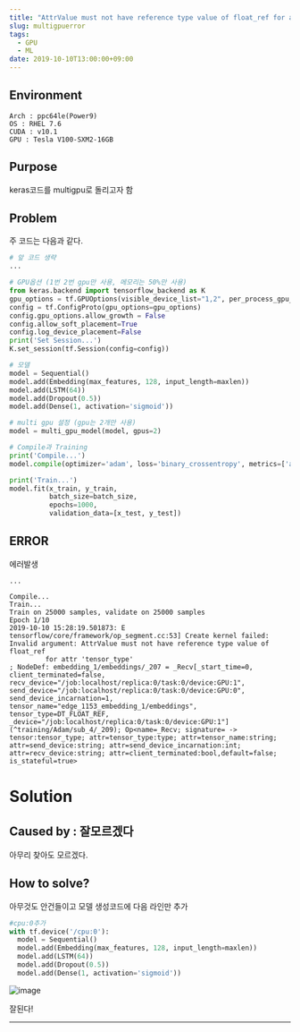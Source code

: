 ```yaml
---
title: "AttrValue must not have reference type value of float_ref for attr 'tensor_type'"
slug: multigpuerror
tags:
  - GPU
  - ML
date: 2019-10-10T13:00:00+09:00
---
```



## Environment
`Arch : ppc64le(Power9)`   
`OS : RHEL 7.6`   
`CUDA : v10.1`   
`GPU : Tesla V100-SXM2-16GB`

## Purpose
keras코드를 multigpu로 돌리고자 함

## Problem

주 코드는 다음과 같다.  
~~~python
# 앞 코드 생략
...

# GPU옵션 (1번 2번 gpu만 사용, 메모리는 50%만 사용)
from keras.backend import tensorflow_backend as K
gpu_options = tf.GPUOptions(visible_device_list="1,2", per_process_gpu_memory_fraction=0.5)
config = tf.ConfigProto(gpu_options=gpu_options)
config.gpu_options.allow_growth = False
config.allow_soft_placement=True
config.log_device_placement=False
print('Set Session...')
K.set_session(tf.Session(config=config))

# 모델
model = Sequential()
model.add(Embedding(max_features, 128, input_length=maxlen))
model.add(LSTM(64))
model.add(Dropout(0.5))
model.add(Dense(1, activation='sigmoid'))

# multi gpu 설정 (gpu는 2개만 사용)
model = multi_gpu_model(model, gpus=2)

# Compile과 Training
print('Compile...')
model.compile(optimizer='adam', loss='binary_crossentropy', metrics=['accuracy'])

print('Train...')
model.fit(x_train, y_train,
          batch_size=batch_size,
          epochs=1000,
          validation_data=[x_test, y_test])

~~~  


## ERROR

에러발생
~~~
...

Compile...
Train...
Train on 25000 samples, validate on 25000 samples
Epoch 1/10
2019-10-10 15:28:19.501873: E tensorflow/core/framework/op_segment.cc:53] Create kernel failed: Invalid argument: AttrValue must not have reference type value of float_ref
         for attr 'tensor_type'
; NodeDef: embedding_1/embeddings/_207 = _Recv[_start_time=0, client_terminated=false, recv_device="/job:localhost/replica:0/task:0/device:GPU:1", send_device="/job:localhost/replica:0/task:0/device:GPU:0", send_device_incarnation=1, tensor_name="edge_1153_embedding_1/embeddings", tensor_type=DT_FLOAT_REF, _device="/job:localhost/replica:0/task:0/device:GPU:1"](^training/Adam/sub_4/_209); Op<name=_Recv; signature= -> tensor:tensor_type; attr=tensor_type:type; attr=tensor_name:string; attr=send_device:string; attr=send_device_incarnation:int; attr=recv_device:string; attr=client_terminated:bool,default=false; is_stateful=true>
~~~

# Solution

## Caused by : 잘모르겠다
아무리 찾아도 모르겠다.  

## How to solve?
아무것도 안건들이고 모델 생성코드에 다음 라인만 추가  

~~~python
#cpu:0추가
with tf.device('/cpu:0'):
  model = Sequential()
  model.add(Embedding(max_features, 128, input_length=maxlen))
  model.add(LSTM(64))
  model.add(Dropout(0.5))
  model.add(Dense(1, activation='sigmoid'))
~~~

![image](https://user-images.githubusercontent.com/15958325/66548881-12c74780-eb7d-11e9-85dd-73db2926c80b.png)  

잘된다!  

----
